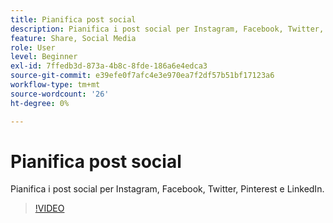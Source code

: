 ```yaml
---
title: Pianifica post social
description: Pianifica i post social per Instagram, Facebook, Twitter, Pinterest e LinkedIn
feature: Share, Social Media
role: User
level: Beginner
exl-id: 7ffedb3d-873a-4b8c-8fde-186a6e4edca3
source-git-commit: e39efe0f7afc4e3e970ea7f2df57b51bf17123a6
workflow-type: tm+mt
source-wordcount: '26'
ht-degree: 0%

---
```


# Pianifica post social

Pianifica i post social per Instagram, Facebook, Twitter, Pinterest e LinkedIn.

>[!VIDEO](https://video.tv.adobe.com/v/3420242?quality=12&learn=on&hidetitle=true)
